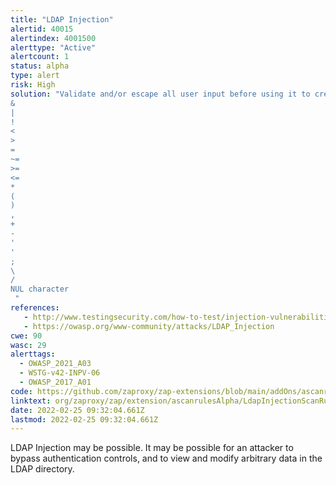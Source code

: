 ```yaml
---
title: "LDAP Injection"
alertid: 40015
alertindex: 4001500
alerttype: "Active"
alertcount: 1
status: alpha
type: alert
risk: High
solution: "Validate and/or escape all user input before using it to create an LDAP query.  In particular, the following characters (or combinations) should be deny listed:
&
|
!
<
>
=
~=
>=
<=
*
(
)
,
+
-
'
'
;
\
/
NUL character
 "
references:
   - http://www.testingsecurity.com/how-to-test/injection-vulnerabilities/LDAP-Injection
   - https://owasp.org/www-community/attacks/LDAP_Injection
cwe: 90
wasc: 29
alerttags: 
  - OWASP_2021_A03
  - WSTG-v42-INPV-06
  - OWASP_2017_A01
code: https://github.com/zaproxy/zap-extensions/blob/main/addOns/ascanrulesAlpha/src/main/java/org/zaproxy/zap/extension/ascanrulesAlpha/LdapInjectionScanRule.java
linktext: org/zaproxy/zap/extension/ascanrulesAlpha/LdapInjectionScanRule.java
date: 2022-02-25 09:32:04.661Z
lastmod: 2022-02-25 09:32:04.661Z
---
```

LDAP Injection may be possible. It may be possible for an attacker to bypass authentication controls, and to view and modify arbitrary data in the LDAP directory. 
